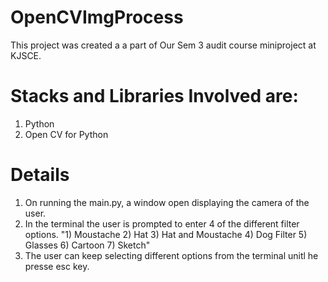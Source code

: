 # OpenCVImgProcess

This project was created a a part of Our Sem 3 audit course miniproject at KJSCE.

# Stacks and Libraries Involved are:
1) Python
2) Open CV for Python


# Details
1) On running the main.py, a window open displaying the camera of the user.
2) In the terminal the user is prompted to enter 4 of the different filter options.
"1) Moustache 2) Hat 3) Hat and Moustache 4) Dog Filter 5) Glasses 6) Cartoon 7) Sketch"
3) The user can keep selecting different options from the terminal unitl he presse esc key.

